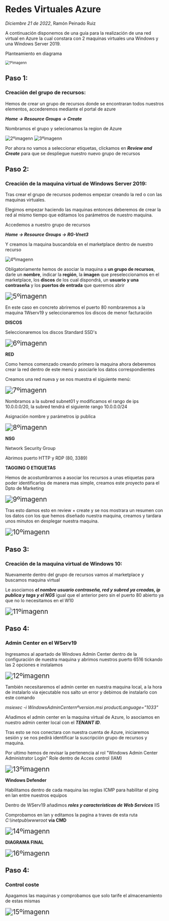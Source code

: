 # Redes Virtuales Azure
*Diciembre 21 de 2022*, Ramón Peinado Ruiz



A continuación disponemos de una guía para la realización de una red virtual en Azure la cual constara con 2 maquinas virtuales una Windows y una Windows Server 2019.

Planteamiento en diagrama

<img src="/img/1ºimagenn.png" alt="1ºimagenn" style="zoom: 80%;" />

## Paso 1:

### Creación del grupo de recursos:

Hemos de crear un grupo de recursos donde se encontraran todos nuestros elementos, accederemos mediante el portal de azure

***Home -> Resource Groups -> Create***

Nombramos el grupo y selecionamos la region de Azure

<img src="/img/2ºimagenn.png" alt="2ºimagenn"  />

<img src="/img/3ºimagenn.png" alt="3ºimagenn"  />

Por ahora no vamos a seleccionar etiquetas, clickamos en ***Review and Create*** para que se despliegue nuestro nuevo grupo de recursos

## Paso 2:

### Creación de la maquina virtual de Windows Server 2019:

Tras crear el grupo de recursos podemos empezar creando la red o con las maquinas virtuales.

Elegimos empezar haciendo las maquinas entonces deberemos de crear la red al mismo tiempo que editamos los parámetros de nuestro maquina.

Accedemos a nuestro grupo de recursos

***Home -> Resource Groups -> RG-Vnet3***

Y creamos la maquina buscandola en el marketplace dentro de nuestro recurso

<img src="/img/4ºimagenn.png" alt="4ºimagenn"  />

Obligatoriamente hemos de asociar la maquina a **un grupo de recursos**, darle un **nombre**, indicar la **región**, la **imagen** que preseleccionamos en el marketplace, los **discos** de los cual dispondrá, un **usuario y una contraseña** y los **puertos de entrada** que queremos abrir

<img src="/img/5ºimagenn.png" alt="5ºimagenn" style="zoom:150%;" />

En este caso en concreto abriremos el puerto 80 nombraremos a la maquina 1Wserv19 y seleccionaremos los discos de menor facturación 

**DISCOS**

Seleccionaremos los discos Standard SSD's

<img src="/img/6ºimagenn.png" alt="6ºimagenn" style="zoom:150%;" />

**RED**

Como hemos comenzado creando primero la maquina ahora deberemos crear la red dentro de este menú  y asociarle los datos correspondientes

Creamos una red nueva y se nos muestra el siguiente menú:

<img src="/img/7ºimagenn.png" alt="7ºimagenn" style="zoom:150%;" />

Nombramos a la subred subnet01 y modificamos el rango de ips 10.0.0.0/20, la subred tendrá el siguiente rango 10.0.0.0/24



Asignación nombre y parámetros ip publica

<img src="/img/8ºimagenn.png" alt="8ºimagenn" style="zoom:150%;" />

**NSG**

Network Security Group

Abrimos puerto HTTP y RDP (80, 3389)

**TAGGING O ETIQUETAS**

Hemos de acostumbrarnos a asociar los recursos a unas etiquetas para poder identificarlos de manera mas simple, creamos este proyecto para el Dpto de Marketing

<img src="/img/9ºimagenn.png" alt="9ºimagenn" style="zoom:150%;" />

Tras esto damos esto en review + create y se nos mostrara un resumen con los datos con los que hemos diseñado nuestra maquina, creamos y tardara unos minutos en desplegar nuestra maquina.

<img src="/img/10ºimagenn.png" alt="10ºimagenn" style="zoom:150%;" />

## Paso 3:

### Creación de la maquina virtual de Windows 10:

Nuevamente dentro del grupo de recursos vamos al marketplace y buscamos maquina virtual

Le asociamos ***el nombre usuario contraseña, red y subred ya creadas, ip publica y tags y el NGS*** igual que el anterior pero sin el puerto 80 abierto ya que no lo necesitamos en el W10

<img src="/img/11ºimagenn.png" alt="11ºimagenn" style="zoom:150%;" />

## Paso 4:

### Admin Center en el WServ19

Ingresamos al apartado de Windows Admin Center dentro de la configuración de nuestra maquina y abrimos nuestros puerto 6516 tickando las 2 opciones e instalamos

<img src="/img/12ºimagenn.png" alt="12ºimagenn" style="zoom:150%;" />

También necesitaremos el admin center en nuestra maquina local, a la hora de instalarlo via ejecutable nos salto un error y debimos de instalarlo con este comando

*msiexec -i WindowsAdminCenternºversion.msi productLanguage="1033"*



Añadimos el admin center en la maquina virtual de Azure, lo asociamos en nuestro admin center local con el ***TENANT ID***.

Tras esto se nos conectara con nuestra cuenta de Azure, iniciaremos sesión y se nos pedirá identificar la suscripción grupo de recursos y maquina.



Por ultimo hemos de revisar la pertenencia al rol "Windows Admin Center Administrator Login" Role dentro de Acces control (IAM)

<img src="/img/13ºimagenn.png" alt="13ºimagenn" style="zoom:150%;" />



**Windows Defender**

Habilitamos dentro de cada maquina las reglas  ICMP para habilitar el ping en lan entre nuestros equipos

Dentro de WServ19 añadimos ***roles y características de Web Services*** IIS

Comprobamos en lan y editamos la pagina a traves de esta ruta *C:\inetpub\wwwroot* **via CMD**

<img src="/img/14ºimagenn.png" alt="14ºimagenn" style="zoom:150%;" />

**DIAGRAMA FINAL**

<img src="/img/16ºimagenn.png" alt="16ºimagenn" style="zoom:150%;" />

## Paso 4:

### Control coste

Apagamos las maquinas y comprobamos que solo tarife el almacenamiento de estas mismas



<img src="/img/15ºimagenn.png" alt="15ºimagenn" style="zoom:150%;" />
